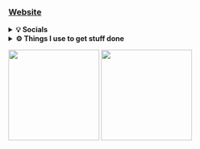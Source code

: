 ### [Website]

<p align="center">
<details>
	<summary><b>💡 Socials</b></summary>
	<a href=""></a>
	### [Youtube]
	### [u/calebrwalk5]
	</details>
<details>	
  <summary><b>⚙️ Things I use to get stuff done</b></summary>
  	<ul>
  	    	<li><b>OS:</b> Pop!OS + Windows 10 Pro (dual boot)</li>
	    	<li><b>Specs: </b>Ryzen 5 3600, 2x 980ti, 16GB RAM, ASUS ROG Strix B450-F Gaming</li>
  	    	<li><b>Browser: </b> Chromium</li>
	    	<li><b>Code Editor:</b> Vim</li>
		<li><b>Keyboard:</b> Razer Blackwidow Chroma</li>
		<li><b>Laptop:</b> Lenovo Thinkpad R60</li>
		<li><b>Laptop OS:</b> Debian 9.6.0</li>
	    <br />
	</ul>	
</details>
</p>

<p>
<img height="180em" src="https://github-readme-stats-eight-theta.vercel.app/api?username=calebrwalk5&show_icons=true&theme=react&include_all_commits=true&count_private=true"/>
<img height="180em" src="https://github-readme-stats-eight-theta.vercel.app/api/top-langs/?username=calebrwalk5&layout=compact&langs_count=8&theme=react"/>
</p>

[Website]: http://ptsec.duckdns.org/
[Youtube]: https://www.youtube.com/channel/UCn0f4u6pnbi3YFrsQLKqWdg
[u/calebrwalk5]: https://www.reddit.com/u/calebrwalk5
